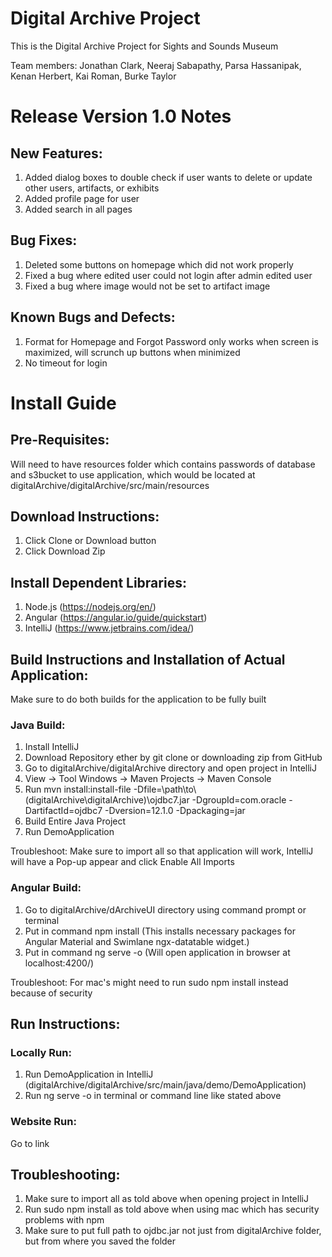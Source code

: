 # Digital Archive Project
This is the Digital Archive Project for Sights and Sounds Museum

Team members: Jonathan Clark, Neeraj Sabapathy, Parsa Hassanipak, Kenan Herbert, Kai Roman, Burke Taylor

# Release Version 1.0 Notes

## New Features:
1. Added dialog boxes to double check if user wants to delete or update other users, artifacts, or exhibits
2. Added profile page for user
3. Added search in all pages

## Bug Fixes:
1. Deleted some buttons on homepage which did not work properly
2. Fixed a bug where edited user could not login after admin edited user
3. Fixed a bug where image would not be set to artifact image

## Known Bugs and Defects:
1. Format for Homepage and Forgot Password only works when screen is maximized, will scrunch up buttons when minimized
2. No timeout for login

# Install Guide

## Pre-Requisites:
Will need to have resources folder which contains passwords of database and s3bucket to use application, which would be located at digitalArchive/digitalArchive/src/main/resources

## Download Instructions:
1. Click Clone or Download button
2. Click Download Zip

## Install Dependent Libraries:
1. Node.js (https://nodejs.org/en/)
2. Angular (https://angular.io/guide/quickstart)
3. IntelliJ (https://www.jetbrains.com/idea/)

## Build Instructions and Installation of Actual Application:
Make sure to do both builds for the application to be fully built

### Java Build:
1. Install IntelliJ
2. Download Repository ether by git clone or downloading zip from GitHub
3. Go to digitalArchive/digitalArchive directory and open project in IntelliJ
4. View -> Tool Windows -> Maven Projects -> Maven Console
5. Run mvn install:install-file -Dfile=\\path\\to\\(digitalArchive\digitalArchive)\\ojdbc7.jar 
      -DgroupId=com.oracle -DartifactId=ojdbc7 -Dversion=12.1.0 -Dpackaging=jar
6. Build Entire Java Project
7. Run DemoApplication

Troubleshoot: Make sure to import all so that application will work, IntelliJ will have a Pop-up appear and click Enable All Imports

### Angular Build:
1. Go to digitalArchive/dArchiveUI directory using command prompt or terminal
2. Put in command npm install (This installs necessary packages for Angular Material and Swimlane ngx-datatable widget.)
3. Put in command ng serve -o (Will open application in browser at localhost:4200/)

Troubleshoot: For mac's might need to run sudo npm install instead because of security

## Run Instructions:
### Locally Run:
1. Run DemoApplication in IntelliJ (digitalArchive/digitalArchive/src/main/java/demo/DemoApplication)
2. Run ng serve -o in terminal or command line like stated above

### Website Run:
Go to link

## Troubleshooting:
1. Make sure to import all as told above when opening project in IntelliJ
2. Run sudo npm install as told above when using mac which has security problems with npm
3. Make sure to put full path to ojdbc.jar not just from digitalArchive folder, but from where you saved the folder
